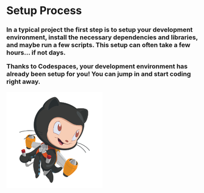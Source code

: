 <h1>Setup Process</h1>

<h3>In a typical project the first step is to setup your development environment, install the necessary dependencies and libraries, and maybe run a few scripts. This setup can often take a few hours... if not days.

Thanks to Codespaces, your development environment has already been setup for you! You can jump in and start coding right away.</h3>

<img src="jetpacktocat.png" width="50%"/>
